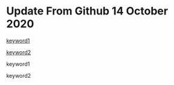 # Update From Github 14 October 2020

[keyword1](https://my-money-site.com/1)

[keyword2](https://my-money-site.com/2)
      
keyword1

keyword2
